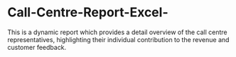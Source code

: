 # Call-Centre-Report-Excel-
This is a dynamic report which provides a detail overview of the call centre representatives, highlighting their individual contribution to the revenue and customer feedback.  
